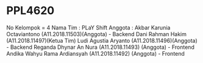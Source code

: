 # PPL4620
No Kelompok = 4
Nama Tim : PLaY Shift
Anggota : 
Akbar Karunia Octaviantono 			(A11.2018.11503)(Anggota)       - Backend
Dani Rahman Hakim				    (A11.2018.11497)(Ketua Tim)
Ludi Agustia Aryanto 				(A11.2018.11496)(Anggota)       - Backend
Reganda Dhynar An  Nura				(A11.2018.11493) (Anggota)      - Frontend
Andika Wahyu Rama Ardiansyah    	(A11.2018.11492) (Anggota)      - Frontend
